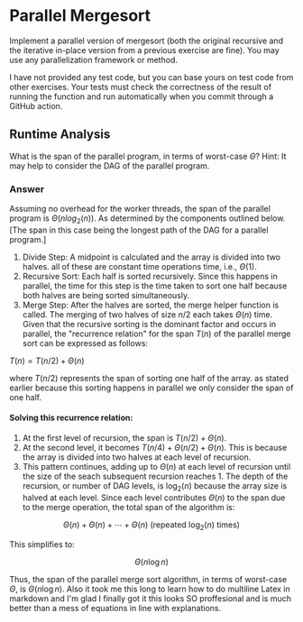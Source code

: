 # Parallel Mergesort

Implement a parallel version of mergesort (both the original recursive and the
iterative in-place version from a previous exercise are fine). You may use any
parallelization framework or method.

I have not provided any test code, but you can base yours on test code from
other exercises. Your tests must check the correctness of the result of running
the function and run automatically when you commit through a GitHub action.

## Runtime Analysis

What is the span of the parallel program, in terms of worst-case $\Theta$? Hint:
It may help to consider the DAG of the parallel program.

### Answer

Assuming no overhead for the worker threads, the span of the parallel program is $\Theta(n log_2(n))$. As determined by the components outlined below. [The span in this case being the longest path of the DAG for a parallel program.]

1. Divide Step: A midpoint is calculated and the array is divided into two halves. all of these are constant time operations time, i.e., $\Theta(1)$.
2. Recursive Sort: Each half is sorted recursively. Since this happens in parallel, the time for this step is the time taken to sort one half because both halves are being sorted simultaneously.
3. Merge Step: After the halves are sorted, the merge helper function is called. The merging of two halves of size $n/2$ each takes $\Theta(n)$ time.
Given that the recursive sorting is the dominant factor and occurs in parallel, the "recurrence relation" for the span $T(n)$ of the parallel merge sort can be expressed as follows:

$T(n) = T(n/2) + \Theta(n)$

where $T(n/2)$ represents the span of sorting one half of the array. as stated earlier because this sorting happens in parallel we only consider the span of one half.

#### Solving this recurrence relation:

1) At the first level of recursion, the span is $T(n/2) + \Theta(n)$.
2) At the second level, it becomes $T(n/4) + \Theta(n/2) + \Theta(n)$. This is because the array is divided into two halves at each level of recursion.
3) This pattern continues, adding up to $\Theta(n)$ at each level of recursion until the size of the seach subsequent recursion reaches 1.
The depth of the recursion, or number of DAG levels, is $\log_2(n)$ because the array size is halved at each level. Since each level contributes $\Theta(n)$ to the span due to the merge operation, the total span of the algorithm is:

$$
\Theta(n) + \Theta(n) + \cdots + \Theta(n) \text{ (repeated $\log_2(n)$ times)}
$$

This simplifies to:

$$
\Theta(n \log n)
$$

Thus, the span of the parallel merge sort algorithm, in terms of worst-case $\Theta$, is $\Theta(n \log n)$.
Also it took me this long to learn how to do multiline Latex in markdown and I'm glad I finally got it this looks SO proffesional and is much better than a mess of equations in line with explanations.
